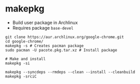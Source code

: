 # makepkg

- Build user package in Archlinux
- Requires package `base-devel`

```shell
git clone https://aur.archlinux.org/google-chrome.git
cd google-chrome/
makepkg -s # Creates pacman package
sudo pacman -U pacote.pkg.tar.xz # Install package

# Make and install
makepkg -si
```

```shell
makepkg --syncdeps --rmdeps --clean --install --cleanbuild
makepkg -srciC
```
